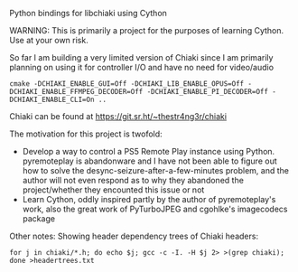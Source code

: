 Python bindings for libchiaki using Cython

WARNING:  This is primarily a project for the purposes of learning Cython.  Use at your own risk.

So far I am building a very limited version of Chiaki since I am primarily planning on using it for controller I/O and have no need for video/audio

```
cmake -DCHIAKI_ENABLE_GUI=Off -DCHIAKI_LIB_ENABLE_OPUS=Off -DCHIAKI_ENABLE_FFMPEG_DECODER=Off -DCHIAKI_ENABLE_PI_DECODER=Off -DCHIAKI_ENABLE_CLI=On ..
```

Chiaki can be found at https://git.sr.ht/~thestr4ng3r/chiaki

The motivation for this project is twofold:
- Develop a way to control a PS5 Remote Play instance using Python.  pyremoteplay is abandonware and I have not been able to figure out how to solve the desync-seizure-after-a-few-minutes problem, and the author will not even respond as to why they abandoned the project/whether they encounted this issue or not
- Learn Cython, oddly inspired partly by the author of pyremoteplay's work, also the great work of PyTurboJPEG and cgohlke's imagecodecs package

Other notes:
Showing header dependency trees of Chiaki headers:
```
for j in chiaki/*.h; do echo $j; gcc -c -I. -H $j 2> >(grep chiaki); done >headertrees.txt
```